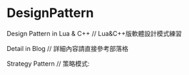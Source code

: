 # DesignPattern
Design Pattern in Lua & C++ // Lua&C++版軟體設計模式練習

Detail in Blog // 詳細內容請直接參考部落格

Strategy Pattern // 策略模式:
<a href="http://hungchicheng.me/2017/09/25/Design-Patterns-Strategy-Pattern-in-lua-and-C++/" id="link" target="_blank">
